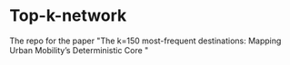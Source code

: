 # Top-k-network
The repo for the paper "The k=150 most-frequent destinations: Mapping Urban Mobility’s Deterministic Core "
